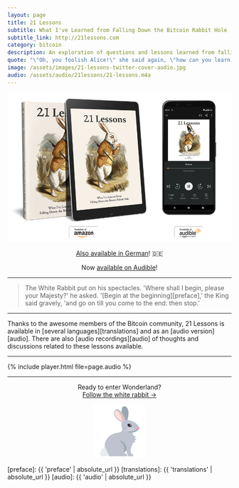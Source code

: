 ```yaml
---
layout: page
title: 21 Lessons
subtitle: What I've Learned from Falling Down the Bitcoin Rabbit Hole
subtitle_link: http://21lessons.com
category: bitcoin
description: An exploration of questions and lessons learned from falling down the Bitcoin rabbit hole.
quote: "\"Oh, you foolish Alice!\" she said again, \"how can you learn lessons in here? Why, there's hardly room for you, and no room at all for any lesson-books!\""
image: /assets/images/21-lessons-twitter-cover-audio.jpg
audio: /assets/audio/21lessons/21-lessons.m4a
---
```


[![21 Lessons - What I've Learned from Falling Down the Bitcoin Rabbit Hole](/assets/images/21-lessons-book-ebook-audiobook.png)][amazon]

<center>
<p>
<a href="https://amzn.to/2VZXe2o" title="Nun auch auf Deutsch erhältlich!">Also available in German</a>! 🇩🇪
</p>
<p>
  Now <a href="https://www.audible.com/pd/B088C1DK58/">available on Audible</a>!
</p>
</center>

---

> The White Rabbit put on his spectacles. 'Where shall I begin, please your
> Majesty?' he asked. '[Begin at the beginning][preface],' the King said
> gravely, 'and go on till you come to the end: then stop.'

---

Thanks to the awesome members of the Bitcoin community, 21 Lessons is available
in [several languages][translations] and as an [audio version][audio]. There are
also [audio recordings][audio] of thoughts and discussions related to these
lessons available.

---

{% include player.html file=page.audio %}

---

<center>
  <p>Ready to enter Wonderland?<br/>
  <a href="{{ 'preface' | absolute_url }}">Follow the white rabbit →</a></p>
  <p><a href="{{ 'preface' | absolute_url }}"><img src="/assets/images/rabbit.png"/></a></p>
</center>

<!-- Links -->
[amazon]: https://amzn.to/2VXmQgp

<!-- Internal  -->
[preface]: {{ 'preface' | absolute_url }}
[translations]: {{ 'translations' | absolute_url }}
[audio]: {{ 'audio' | absolute_url }}
